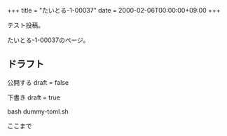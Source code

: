 +++
title = "たいとる-1-00037"
date = 2000-02-06T00:00:00+09:00
+++

テスト投稿。

たいとる-1-00037のページ。


## ドラフト

公開する
draft = false

下書き
draft = true

bash dummy-toml.sh

ここまで
